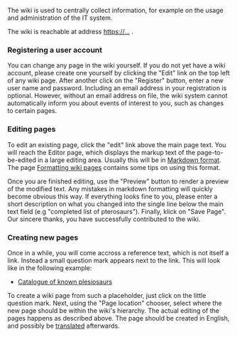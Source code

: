 The wiki is used to centrally collect information, for example on the usage and administration of the IT system.

The wiki is reachable at address <https://...> .

### Registering a user account

You can change any page in the wiki yourself. If you do not yet have a wiki account, please create one yourself by clicking the "Edit" link on the top left of any wiki page. After another click on the "Register" button, enter a new user name and password. Including an email address in your registration is optional. However, without an email address on file, the wiki system cannot automatically inform you about events of interest to you, such as changes to certain pages.

### Editing pages

To edit an existing page, click the "edit" link above the main page text. You will reach the Editor page, which displays the markup text of the page-to-be-edited in a large editing area. Usually this will be in [Markdown format](../ikiwiki/markdown). The page [Formatting wiki pages](../ikiwiki/formatting) contains some tips on using this format.

Once you are finished editing, use the "Preview" button to render a preview of the modified text. Any mistakes in markdown formatting will quickly become obvious this way. If everything looks fine to you, please enter a short description on what you changed into the single line below the main text field (e.g "completed list of pterosaurs"). Finally, klick on "Save Page". Our sincere thanks, you have successfully contributed to the wiki.


### Creating new pages

Once in a while, you will come accross a reference text, which is not itself a link. Instead a small question mark appears next to the link. This will look like in the following example:

* [Catalogue of known plesiosaurs](plesiosaurs)

To create a wiki page from such a placeholder, just click on the little question mark. Next, using the "Page location" chooser, select where the new page should be within the wiki's hierarchy. The actual editing of the pages happens as described above. The page should be created in English, and possibly be [translated](translate) afterwards.

